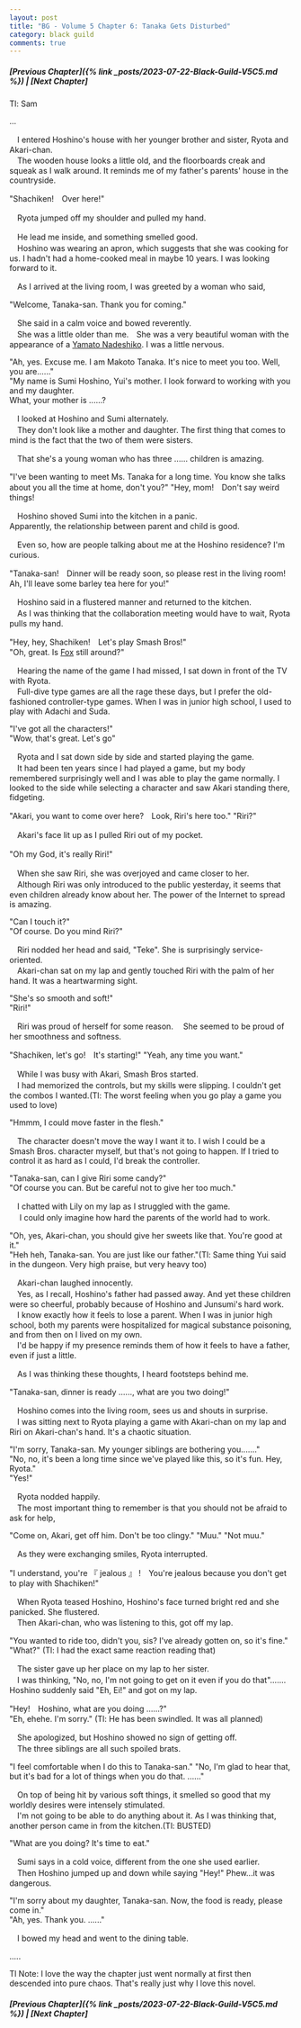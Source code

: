 ```yaml
---
layout: post
title: "BG - Volume 5 Chapter 6: Tanaka Gets Disturbed"
category: black guild
comments: true
---
```


##### [Previous Chapter]({% link _posts/2023-07-22-Black-Guild-V5C5.md %}) \| [Next Chapter]


Tl: Sam

…


　I entered Hoshino's house with her younger brother and sister, Ryota and Akari-chan.   
　The wooden house looks a little old, and the floorboards creak and squeak as I walk around. It reminds me of my father's parents' house in the countryside.

"Shachiken!　Over here!"
<!--more-->

　Ryota jumped off my shoulder and pulled my hand.

　He lead me inside, and something smelled good.   
　Hoshino was wearing an apron, which suggests that she was cooking for us. I hadn't had a home-cooked meal in maybe 10 years. I was looking forward to it.

　As I arrived at the living room, I was greeted by a woman who said,

"Welcome, Tanaka-san. Thank you for coming."

　She said in a calm voice and bowed reverently.   
　She was a little older than me.　She was a very beautiful woman with the appearance of a [Yamato Nadeshiko](https://en.wikipedia.org/wiki/Yamato_nadeshiko). I was a little nervous.

"Ah, yes. Excuse me. I am Makoto Tanaka. It's nice to meet you too. Well, you are......"   
"My name is Sumi Hoshino, Yui's mother. I look forward to working with you and my daughter.   
What, your mother is ......?

　I looked at Hoshino and Sumi alternately.   
　They don't look like a mother and daughter. The first thing that comes to mind is the fact that the two of them were sisters.

　That she's a young woman who has three ...... children is amazing.

"I've been wanting to meet Ms. Tanaka for a long time. You know she talks about you all the time at home, don't you?"
"Hey, mom!　Don't say weird things!

　Hoshino shoved Sumi into the kitchen in a panic.   
Apparently, the relationship between parent and child is good. 

　Even so, how are people talking about me at the Hoshino residence? I'm curious.

"Tanaka-san!　Dinner will be ready soon, so please rest in the living room!　Ah, I'll leave some barley tea here for you!"

　Hoshino said in a flustered manner and returned to the kitchen.   
　As I was thinking that the collaboration meeting would have to wait, Ryota pulls my hand.

"Hey, hey, Shachiken!　Let's play Smash Bros!"   
"Oh, great. Is [Fox](https://www.ssbwiki.com/Fox_McCloud) still around?"

　Hearing the name of the game I had missed, I sat down in front of the TV with Ryota.   
　Full-dive type games are all the rage these days, but I prefer the old-fashioned controller-type games. When I was in junior high school, I used to play with Adachi and Suda.

"I've got all the characters!"   
"Wow, that's great. Let's go"

　Ryota and I sat down side by side and started playing the game.   
　It had been ten years since I had played a game, but my body remembered surprisingly well and I was able to play the game normally. I looked to the side while selecting a character and saw Akari standing there, fidgeting.

"Akari, you want to come over here?　Look, Riri's here too."
"Riri?"

　Akari's face lit up as I pulled Riri out of my pocket.

"Oh my God, it's really Riri!"　

　When she saw Riri, she was overjoyed and came closer to her.   
　Although Riri was only introduced to the public yesterday, it seems that even children already know about her. The power of the Internet to spread is amazing.

"Can I touch it?"   
"Of course. Do you mind Riri?"

　Riri nodded her head and said, "Teke". She is surprisingly service-oriented.   
　Akari-chan sat on my lap and gently touched Riri with the palm of her hand. It was a heartwarming sight.

"She's so smooth and soft!"   
"Riri!"

　Riri was proud of herself for some reason. 
　She seemed to be proud of her smoothness and softness.

"Shachiken, let's go!　It's starting!"
"Yeah, any time you want."

　While I was busy with Akari, Smash Bros started.   
　I had memorized the controls, but my skills were slipping. I couldn't get the combos I wanted.(Tl: The worst feeling when you go play a game you used to love)

"Hmmm, I could move faster in the flesh."

　The character doesn't move the way I want it to. I wish I could be a Smash Bros. character myself, but that's not going to happen. If I tried to control it as hard as I could, I'd break the controller.

"Tanaka-san, can I give Riri some candy?"   
"Of course you can. But be careful not to give her too much."

　I chatted with Lily on my lap as I struggled with the game.   
　 I could only imagine how hard the parents of the world had to work.

"Oh, yes, Akari-chan, you should give her sweets like that. You're good at it."   
"Heh heh, Tanaka-san. You are just like our father."(Tl: Same thing Yui said in the dungeon. Very high praise, but very heavy too)

　Akari-chan laughed innocently.   
　Yes, as I recall, Hoshino's father had passed away. And yet these children were so cheerful, probably because of Hoshino and Junsumi's hard work.   
　I know exactly how it feels to lose a parent. When I was in junior high school, both my parents were hospitalized for magical substance poisoning, and from then on I lived on my own.   
　I'd be happy if my presence reminds them of how it feels to have a father, even if just a little.

　As I was thinking these thoughts, I heard footsteps behind me.

"Tanaka-san, dinner is ready ......, what are you two doing!"

　Hoshino comes into the living room, sees us and shouts in surprise.   
　I was sitting next to Ryota playing a game with Akari-chan on my lap and Riri on Akari-chan's hand. It's a chaotic situation.

"I'm sorry, Tanaka-san. My younger siblings are bothering you......."   
"No, no, it's been a long time since we've played like this, so it's fun. Hey, Ryota."   
"Yes!"

　Ryota nodded happily.   
　The most important thing to remember is that you should not be afraid to ask for help,

"Come on, Akari, get off him. Don't be too clingy."
"Muu."
"Not muu."

　As they were exchanging smiles, Ryota interrupted.

"I understand, you're 『 jealous 』 !　You're jealous because you don't get to play with Shachiken!"

　When Ryota teased Hoshino, Hoshino's face turned bright red and she panicked. She flustered.   
　Then Akari-chan, who was listening to this, got off my lap.

"You wanted to ride too, didn't you, sis? I've already gotten on, so it's fine."
"What?" (Tl: I had the exact same reaction reading that)

　The sister gave up her place on my lap to her sister.   
　I was thinking, "No, no, I'm not going to get on it even if you do that"....... Hoshino suddenly said "Eh, Ei!" and got on my lap. 

"Hey!　Hoshino, what are you doing ......?"   
"Eh, ehehe. I'm sorry." (Tl: He has been swindled. It was all planned)

　She apologized, but Hoshino showed no sign of getting off.   
　The three siblings are all such spoiled brats.

"I feel comfortable when I do this to Tanaka-san."
"No, I'm glad to hear that, but it's bad for a lot of things when you do that. ......"

　On top of being hit by various soft things, it smelled so good that my worldly desires were intensely stimulated.    
　I'm not going to be able to do anything about it. As I was thinking that, another person came in from the kitchen.(Tl: BUSTED)

"What are you doing? It's time to eat."

　Sumi says in a cold voice, different from the one she used earlier.   
　Then Hoshino jumped up and down while saying "Hey!" Phew...it was dangerous.

"I'm sorry about my daughter, Tanaka-san. Now, the food is ready, please come in."   
"Ah, yes. Thank you. ......"

　I bowed my head and went to the dining table.


.....

Tl Note: I love the way the chapter just went normally at first then descended into pure chaos. That's really just why I love this novel. 


##### [Previous Chapter]({% link _posts/2023-07-22-Black-Guild-V5C5.md %}) \| [Next Chapter]